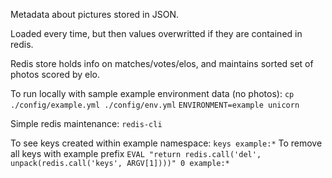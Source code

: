 Metadata about pictures stored in JSON.

Loaded every time, but then values overwritted if they are contained in redis.

Redis store holds info on matches/votes/elos, and maintains sorted set of photos scored by elo.

To run locally with sample example environment data (no photos):
```cp ./config/example.yml ./config/env.yml```
```ENVIRONMENT=example unicorn```


Simple redis maintenance:
```redis-cli```

To see keys created within example namespace:
```keys example:*```
To remove all keys with example prefix
```EVAL "return redis.call('del', unpack(redis.call('keys', ARGV[1])))" 0 example:*```

